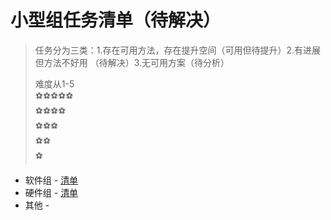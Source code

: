# 小型组任务清单（待解决）

>  任务分为三类：1.存在可用方法，存在提升空间（可用但待提升）​​2.有进展但方法不好用 （待解决）3.无可用方案（待分析）
>
>  难度从1-5 <br/>
>  :soccer::soccer::soccer::soccer::soccer:<br/>
>  :soccer::soccer::soccer::soccer:<br/>
>  :soccer::soccer::soccer:<br/>
>  :soccer::soccer:<br/>
>  :soccer:

* 软件组 - [清单](software.md)
* 硬件组 - [清单](hardware.md)
* 其他 - 
